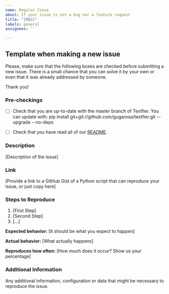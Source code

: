 ```yaml
---
name: Regular Issue
about: If your issue is not a bug nor a feature request
title: "[REG]"
labels: general
assignees: ''

---
```


## Template when making a new issue

Please, make sure that the following boxes are checked before submitting a new issue. There is a small chance that you can solve it by your own or even that it was already addressed by someone.

Thank you!

### Pre-checkings

- [ ] Check that you are up-to-date with the master branch of Textfier. You can update with:
pip install git+git://github.com/gugarosa/textfier.git --upgrade --no-deps

- [ ] Check that you have read all of our [README](https://github.com/gugarosa/textfier/blob/master/README.md).

### Description

[Description of the issue]

### Link
[Provide a link to a GitHub Gist of a Python script that can reproduce your issue, or just copy here]

### Steps to Reproduce

1. [First Step]
2. [Second Step]
3. [...]

**Expected behavior:** [It should be what you expect to happen]

**Actual behavior:** [What actually happens]

**Reproduces how often:** [How much does it occur? Show us your percentage]

### Additional Information

Any additional information, configuration or data that might be necessary to reproduce the issue.
